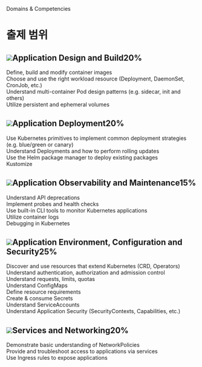 Domains & Competencies


# 출제 범위
## ![](https://training.linuxfoundation.org/wp-content/mu-plugins/lf-owls-pdp/assets/images/pdp-fundamentals/course-chapter.png)Application Design and Build20%

Define, build and modify container images  
Choose and use the right workload resource (Deployment, DaemonSet, CronJob, etc.)  
Understand multi-container Pod design patterns (e.g. sidecar, init and others)  
Utilize persistent and ephemeral volumes

## ![](https://training.linuxfoundation.org/wp-content/mu-plugins/lf-owls-pdp/assets/images/pdp-fundamentals/course-chapter.png)Application Deployment20%

Use Kubernetes primitives to implement common deployment strategies (e.g. blue/green or canary)  
Understand Deployments and how to perform rolling updates  
Use the Helm package manager to deploy existing packages  
Kustomize

## ![](https://training.linuxfoundation.org/wp-content/mu-plugins/lf-owls-pdp/assets/images/pdp-fundamentals/course-chapter.png)Application Observability and Maintenance15%

Understand API deprecations  
Implement probes and health checks  
Use built-in CLI tools to monitor Kubernetes applications  
Utilize container logs  
Debugging in Kubernetes

## ![](https://training.linuxfoundation.org/wp-content/mu-plugins/lf-owls-pdp/assets/images/pdp-fundamentals/course-chapter.png)Application Environment, Configuration and Security25%

Discover and use resources that extend Kubernetes (CRD, Operators)  
Understand authentication, authorization and admission control  
Understand requests, limits, quotas  
Understand ConfigMaps  
Define resource requirements  
Create & consume Secrets  
Understand ServiceAccounts  
Understand Application Security (SecurityContexts, Capabilities, etc.)

## ![](https://training.linuxfoundation.org/wp-content/mu-plugins/lf-owls-pdp/assets/images/pdp-fundamentals/course-chapter.png)Services and Networking20%

Demonstrate basic understanding of NetworkPolicies  
Provide and troubleshoot access to applications via services  
Use Ingress rules to expose applications